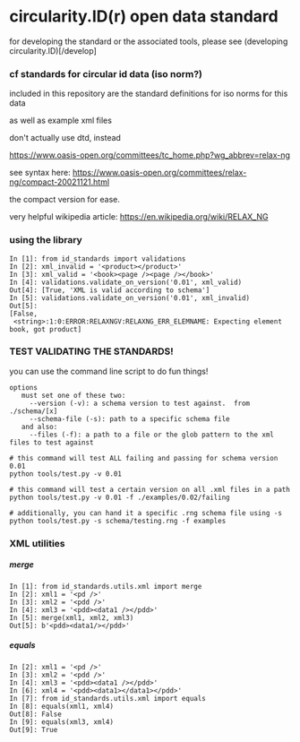 # circularity.ID(r) open data standard

for developing the standard or the associated tools, please see (developing circularity.ID)[/develop]

### cf standards for circular id data (iso norm?)


included in this repository are the standard definitions for iso norms for this data

as well as example xml files

don't actually use dtd, instead

https://www.oasis-open.org/committees/tc_home.php?wg_abbrev=relax-ng

see syntax here: https://www.oasis-open.org/committees/relax-ng/compact-20021121.html

the compact version for ease.

very helpful wikipedia article:
https://en.wikipedia.org/wiki/RELAX_NG

### using the library

```
In [1]: from id_standards import validations
In [2]: xml_invalid = '<product></product>'
In [3]: xml_valid = '<book><page /><page /></book>'
In [4]: validations.validate_on_version('0.01', xml_valid)
Out[4]: [True, 'XML is valid according to schema']
In [5]: validations.validate_on_version('0.01', xml_invalid)
Out[5]:
[False,
 <string>:1:0:ERROR:RELAXNGV:RELAXNG_ERR_ELEMNAME: Expecting element book, got product]
```


### TEST VALIDATING THE STANDARDS!


you can use the command line script to do fun things!

```
options
   must set one of these two:
     --version (-v): a schema version to test against.  from ./schema/[x]
     --schema-file (-s): path to a specific schema file
   and also:
     --files (-f): a path to a file or the glob pattern to the xml files to test against

# this command will test ALL failing and passing for schema version 0.01
python tools/test.py -v 0.01

# this command will test a certain version on all .xml files in a path
python tools/test.py -v 0.01 -f ./examples/0.02/failing

# additionally, you can hand it a specific .rng schema file using -s
python tools/test.py -s schema/testing.rng -f examples

```

### XML utilities

##### merge
```
In [1]: from id_standards.utils.xml import merge
In [2]: xml1 = '<pd />'
In [3]: xml2 = '<pdd />'
In [4]: xml3 = '<pdd><data1 /></pdd>'
In [5]: merge(xml1, xml2, xml3)
Out[5]: b'<pdd><data1/></pdd>'
```

##### equals
```
In [2]: xml1 = '<pd />'
In [3]: xml2 = '<pdd />'
In [4]: xml3 = '<pdd><data1 /></pdd>'
In [6]: xml4 = '<pdd><data1></data1></pdd>'
In [7]: from id_standards.utils.xml import equals
In [8]: equals(xml1, xml4)
Out[8]: False
In [9]: equals(xml3, xml4)
Out[9]: True
```

